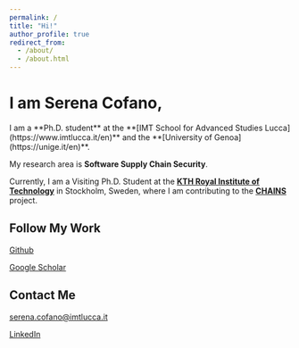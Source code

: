 ```yaml
---
permalink: /
title: "Hi!"
author_profile: true
redirect_from: 
  - /about/
  - /about.html
---
```


<h1> I am Serena Cofano, </h1>
I am a **Ph.D. student** at the **[IMT School for Advanced Studies Lucca](https://www.imtlucca.it/en)** and the **[University of Genoa](https://unige.it/en)**.

My research area is **Software Supply Chain Security**.

Currently, I am a Visiting Ph.D. Student at the **[KTH Royal Institute of Technology](https://www.kth.se/en)** in Stockholm, Sweden, where I am contributing to the **[CHAINS](https://chains.proj.kth.se/)** project.


## Follow My Work
<a href="https://github.com/serenacofano"><i class="fab fa-fw fa-github icon-pad-right" aria-hidden="true"></i>Github</a>

<a href="https://scholar.google.com/citations?user=Udd1jsMAAAAJ&hl=en"><i class="ai ai-google-scholar icon-pad-right"></i>Google Scholar</a>

## Contact Me
<a href="mailto:{{ author.email }}"><i class="fas fa-fw fa-envelope icon-pad-right" aria-hidden="true"></i>serena.cofano@imtlucca.it</a> 

<a href="https://www.linkedin.com/in/serena-cofano-968716197/"><i class="fab fa-fw fa-linkedin icon-pad-right" aria-hidden="true"></i>LinkedIn</a>


